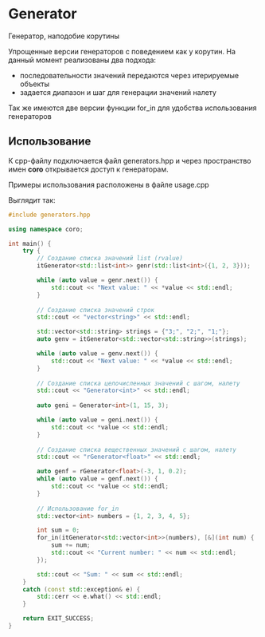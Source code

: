 # Generator
Генератор, наподобие корутины

Упрощенные версии генераторов с поведением как у корутин.
На данный момент реализованы два подхода:
- последовательности значений передаются через итерируемые объекты
- задается диапазон и шаг для генерации значений налету

Так же имеются две версии функции for_in для удобства использования генераторов


## Использование

К cpp-файлу подключается файл generators.hpp и через пространство имен **coro** 
открывается доступ к генераторам.

Примеры использования расположены в файле usage.cpp

Выглядит так:
```C++
#include generators.hpp

using namespace coro;

int main() {
    try {   
        // Создание списка значений list (rvalue)
        itGenerator<std::list<int>> genr(std::list<int>({1, 2, 3}));

        while (auto value = genr.next()) {
            std::cout << "Next value: " << *value << std::endl;
        }
        
        // Создание списка значений строк
        std::cout << "vector<string>" << std::endl;

        std::vector<std::string> strings = {"3;", "2;", "1;"};
        auto genv = itGenerator<std::vector<std::string>>(strings);

        while (auto value = genv.next()) {
            std::cout << "Next value: " << *value << std::endl;
        } 
        
        // Создание списка целочисленных значений с шагом, налету
        std::cout << "Generator<int>" << std::endl;
        
        auto geni = Generator<int>(1, 15, 3);

        while (auto value = geni.next()) {
            std::cout << *value << std::endl;
        }  
        
        // Создание списка вещественных значений с шагом, налету
        std::cout << "rGenerator<float>" << std::endl;

        auto genf = rGenerator<float>(-3, 1, 0.2);
        while (auto value = genf.next()) {
            std::cout << *value << std::endl;
        } 
        
        // Использование for_in
        std::vector<int> numbers = {1, 2, 3, 4, 5};

        int sum = 0;
        for_in(itGenerator<std::vector<int>>(numbers), [&](int num) {
            sum += num;
            std::cout << "Current number: " << num << std::endl;
        });

        std::cout << "Sum: " << sum << std::endl;
    }
    catch (const std::exception& e) {
        std::cerr << e.what() << std::endl;
    }

    return EXIT_SUCCESS;
}
```